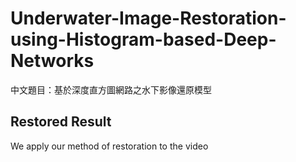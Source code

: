 # Underwater-Image-Restoration-using-Histogram-based-Deep-Networks
中文題目：基於深度直方圖網路之水下影像還原模型

## Restored Result
We apply our method of restoration to the video
